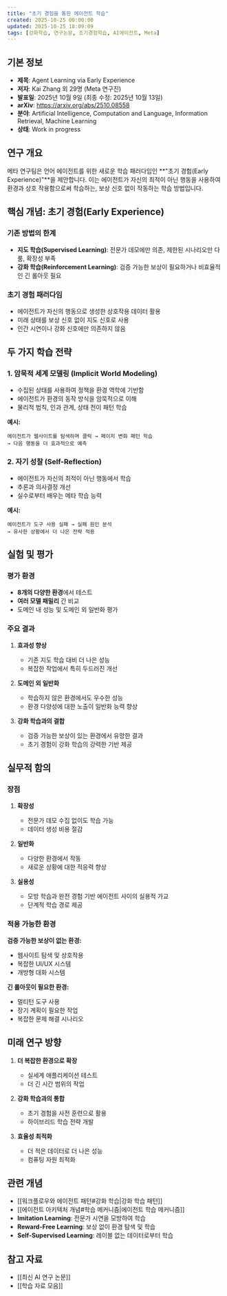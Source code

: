 ```yaml
---
title: "초기 경험을 통한 에이전트 학습"
created: 2025-10-25 00:00:00
updated: 2025-10-25 18:09:09
tags: [강화학습, 연구논문, 조기경험학습, AI에이전트, Meta]
---
```

## 기본 정보

- **제목**: Agent Learning via Early Experience
- **저자**: Kai Zhang 외 29명 (Meta 연구진)
- **발표일**: 2025년 10월 9일 (최종 수정: 2025년 10월 13일)
- **arXiv**: <https://arxiv.org/abs/2510.08558>
- **분야**: Artificial Intelligence, Computation and Language, Information Retrieval, Machine Learning
- **상태**: Work in progress

## 연구 개요

메타 연구팀은 언어 에이전트를 위한 새로운 학습 패러다임인 **"초기 경험(Early Experience)"**을 제안합니다. 이는 에이전트가 자신의 최적이 아닌 행동을 사용하여 환경과 상호 작용함으로써 학습하는, 보상 신호 없이 작동하는 학습 방법입니다.

## 핵심 개념: 초기 경험(Early Experience)

### 기존 방법의 한계

- **지도 학습(Supervised Learning)**: 전문가 데모에만 의존, 제한된 시나리오만 다룸, 확장성 부족
- **강화 학습(Reinforcement Learning)**: 검증 가능한 보상이 필요하거나 비효율적인 긴 롤아웃 필요

### 초기 경험 패러다임

- 에이전트가 자신의 행동으로 생성한 상호작용 데이터 활용
- 미래 상태를 보상 신호 없이 지도 신호로 사용
- 인간 시연이나 강화 신호에만 의존하지 않음

## 두 가지 학습 전략

### 1. 암묵적 세계 모델링 (Implicit World Modeling)

- 수집된 상태를 사용하여 정책을 환경 역학에 기반함
- 에이전트가 환경의 동작 방식을 암묵적으로 이해
- 물리적 법칙, 인과 관계, 상태 전이 패턴 학습

**예시:**

```
에이전트가 웹사이트를 탐색하며 클릭 → 페이지 변화 패턴 학습
→ 다음 행동을 더 효과적으로 예측
```

### 2. 자기 성찰 (Self-Reflection)

- 에이전트가 자신의 최적이 아닌 행동에서 학습
- 추론과 의사결정 개선
- 실수로부터 배우는 메타 학습 능력

**예시:**

```
에이전트가 도구 사용 실패 → 실패 원인 분석
→ 유사한 상황에서 더 나은 전략 적용
```

## 실험 및 평가

### 평가 환경

- **8개의 다양한 환경**에서 테스트
- **여러 모델 패밀리** 간 비교
- 도메인 내 성능 및 도메인 외 일반화 평가

### 주요 결과

1. **효과성 향상**
   - 기존 지도 학습 대비 더 나은 성능
   - 복잡한 작업에서 특히 두드러진 개선

2. **도메인 외 일반화**
   - 학습하지 않은 환경에서도 우수한 성능
   - 환경 다양성에 대한 노출이 일반화 능력 향상

3. **강화 학습과의 결합**
   - 검증 가능한 보상이 있는 환경에서 유망한 결과
   - 초기 경험이 강화 학습의 강력한 기반 제공

## 실무적 함의

### 장점

1. **확장성**
   - 전문가 데모 수집 없이도 학습 가능
   - 데이터 생성 비용 절감

2. **일반화**
   - 다양한 환경에서 작동
   - 새로운 상황에 대한 적응력 향상

3. **실용성**
   - 모방 학습과 완전 경험 기반 에이전트 사이의 실용적 가교
   - 단계적 학습 경로 제공

### 적용 가능한 환경

**검증 가능한 보상이 없는 환경:**

- 웹사이트 탐색 및 상호작용
- 복잡한 UI/UX 시스템
- 개방형 대화 시스템

**긴 롤아웃이 필요한 환경:**

- 멀티턴 도구 사용
- 장기 계획이 필요한 작업
- 복잡한 문제 해결 시나리오

## 미래 연구 방향

1. **더 복잡한 환경으로 확장**
   - 실세계 애플리케이션 테스트
   - 더 긴 시간 범위의 작업

2. **강화 학습과의 통합**
   - 초기 경험을 사전 훈련으로 활용
   - 하이브리드 학습 전략 개발

3. **효율성 최적화**
   - 더 적은 데이터로 더 나은 성능
   - 컴퓨팅 자원 최적화

## 관련 개념

- [[워크플로우와 에이전트 패턴#강화 학습|강화 학습 패턴]]
- [[에이전트 아키텍처 개념#학습 메커니즘|에이전트 학습 메커니즘]]
- **Imitation Learning**: 전문가 시연을 모방하여 학습
- **Reward-Free Learning**: 보상 없이 환경 탐색 및 학습
- **Self-Supervised Learning**: 레이블 없는 데이터로부터 학습

## 참고 자료

- [[최신 AI 연구 논문]]
- [[학습 자료 모음]]
